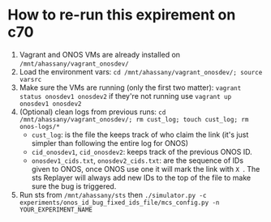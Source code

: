 How to re-run this expirement on c70
=====================================

1. Vagrant and ONOS VMs are already installed on `/mnt/ahassany/vagrant_onosdev/`
2. Load the environment vars: `cd /mnt/ahassany/vagrant_onosdev/; source varsrc`
3. Make sure the VMs are running (only the first two matter): `vagrant status onosdev1 onosdev2` if they're not running use `vagrant up onosdev1 onosdev2`
4. (Optional) clean logs from previous runs: `cd /mnt/ahassany/vagrant_onosdev/; rm cust_log; touch cust_log; rm onos-logs/*`
   * `cust_log`: is the file the keeps track of who claim the link (it's just simpler than following the entire log for ONOS)
   * `cid_onosdev1`, `cid_onosdev2`: keeps track of the previous ONOS ID.
   *  `onosdev1_cids.txt`, `onosdev2_cids.txt`: are the sequence of IDs given to ONOS, once ONOS use one it will mark the link with `X `. The sts Replayer will always add new IDs to the top of the file to make sure the bug is triggered.
5. Run sts from `/mnt/ahassany/sts` then `./simulator.py -c experiments/onos_id_bug_fixed_ids_file/mcs_config.py -n YOUR_EXPERIMENT_NAME`
